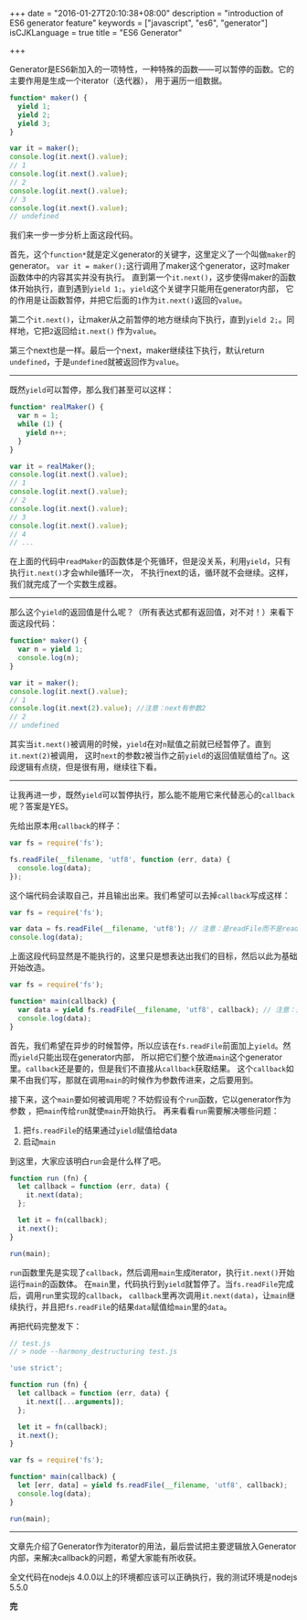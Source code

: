 +++
date = "2016-01-27T20:10:38+08:00"
description = "introduction of ES6 generator feature"
keywords = ["javascript", "es6", "generator"]
isCJKLanguage = true
title = "ES6 Generator"

+++

Generator是ES6新加入的一项特性，一种特殊的函数——可以暂停的函数。它的主要作用是生成一个iterator（迭代器），
用于遍历一组数据。

```js
function* maker() {
  yield 1;
  yield 2;
  yield 3;
}

var it = maker();
console.log(it.next().value);
// 1
console.log(it.next().value);
// 2
console.log(it.next().value);
// 3
console.log(it.next().value);
// undefined
```

我们来一步一步分析上面这段代码。

首先，这个`function*`就是定义generator的关键字，这里定义了一个叫做`maker`的generator。
`var it = maker();`这行调用了maker这个generator，这时maker函数体中的内容其实并没有执行。
直到第一个`it.next()`，这步使得maker的函数体开始执行，直到遇到`yield 1;`。`yield`这个关键字只能用在generator内部，
它的作用是让函数暂停，并把它后面的`1`作为`it.next()`返回的`value`。

第二个`it.next()`，让maker从之前暂停的地方继续向下执行，直到`yield 2;`。同样地，它把`2`返回给`it.next()`
作为`value`。

第三个next也是一样。最后一个next，maker继续往下执行，默认return `undefined`，于是`undefined`就被返回作为`value`。

---
既然`yield`可以暂停，那么我们甚至可以这样：

```js
function* realMaker() {
  var n = 1;
  while (1) {
    yield n++;
  }
}

var it = realMaker();
console.log(it.next().value);
// 1
console.log(it.next().value);
// 2
console.log(it.next().value);
// 3
console.log(it.next().value);
// 4
// ...
```

在上面的代码中`readMaker`的函数体是个死循环，但是没关系，利用`yield`，只有执行`it.next()`才会while循环一次，
不执行next的话，循环就不会继续。这样，我们就完成了一个实数生成器。

---
那么这个`yield`的返回值是什么呢？（所有表达式都有返回值，对不对！）来看下面这段代码：

```js
function* maker() {
  var n = yield 1;
  console.log(n);
}

var it = maker();
console.log(it.next().value);
// 1
console.log(it.next(2).value); //注意：next有参数2
// 2
// undefined
```

其实当`it.next()`被调用的时候，`yield`在对`n`赋值之前就已经暂停了。直到`it.next(2)`被调用，
这时`next`的参数`2`被当作之前`yield`的返回值赋值给了`n`。这段逻辑有点绕，但是很有用，继续往下看。

---
让我再进一步，既然`yield`可以暂停执行，那么能不能用它来代替恶心的`callback`呢？答案是YES。

先给出原本用`callback`的样子：

```js
var fs = require('fs');

fs.readFile(__filename, 'utf8', function (err, data) {
  console.log(data);
});
```

这个端代码会读取自己，并且输出出来。我们希望可以去掉`callback`写成这样：

```js
var fs = require('fs');

var data = fs.readFile(__filename, 'utf8'); // 注意：是readFile而不是readFileSync
console.log(data);
```

上面这段代码显然是不能执行的，这里只是想表达出我们的目标，然后以此为基础开始改造。

```js
var fs = require('fs');

function* main(callback) {
  var data = yield fs.readFile(__filename, 'utf8', callback); // 注意：是readFile而不是readFileSync
  console.log(data);
}
```

首先，我们希望在异步的时候暂停，所以应该在`fs.readFile`前面加上`yield`。然而`yield`只能出现在generator内部，
所以把它们整个放进`main`这个generator里。`callback`还是要的，但是我们不直接从`callback`获取结果。
这个`callback`如果不由我们写，那就在调用`main`的时候作为参数传进来，之后要用到。

接下来，这个`main`要如何被调用呢？不妨假设有个`run`函数，它以generator作为参数
，把`main`传给`run`就使`main`开始执行。
再来看看`run`需要解决哪些问题：

1. 把`fs.readFile`的结果通过`yield`赋值给data
2. 启动`main`

到这里，大家应该明白`run`会是什么样了吧。

```js
function run (fn) {
  let callback = function (err, data) {
    it.next(data);
  };

  let it = fn(callback);
  it.next();
}

run(main);
```

`run`函数里先是实现了`callback`，然后调用`main`生成iterator，执行`it.next()`开始运行`main`的函数体。
在`main`里，代码执行到`yield`就暂停了。当`fs.readFile`完成后，调用`run`里实现的`callback`，
`callback`里再次调用`it.next(data)`，让`main`继续执行，并且把`fs.readFile`的结果`data`赋值给`main`里的`data`。

再把代码完整发下：

```js
// test.js
// > node --harmony_destructuring test.js

'use strict';

function run (fn) {
  let callback = function (err, data) {
    it.next([...arguments]);
  };

  let it = fn(callback);
  it.next();
}

var fs = require('fs');

function* main(callback) {
  let [err, data] = yield fs.readFile(__filename, 'utf8', callback);
  console.log(data);
}

run(main);
```

---
文章先介绍了Generator作为iterator的用法，最后尝试把主要逻辑放入Generator内部，来解决callback的问题，希望大家能有所收获。

全文代码在nodejs 4.0.0以上的环境都应该可以正确执行，我的测试环境是nodejs 5.5.0

__完__

